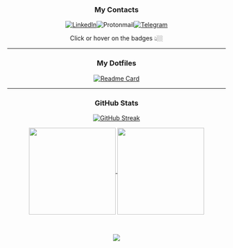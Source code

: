 <div align="center">

### My Contacts

[![LinkedIn](https://img.shields.io/badge/linkedin-%230077B5.svg?style=for-the-badge&logo=linkedin&logoColor=white "jrhin")](https://www.linkedin.com/in/jrhin/)![Protonmail](https://img.shields.io/badge/ProtonMail-8B89CC?style=for-the-badge&logo=protonmail&logoColor=white "github@jrhin.com")[![Telegram](https://img.shields.io/badge/Telegram-2CA5E0?style=for-the-badge&logo=telegram&logoColor=white "JRhin")](https://t.me/JRhin)

Click or hover on the badges 👆🏼 <br/>

<hr style="border:1px black">

### My Dotfiles

[![Readme Card](https://github-readme-stats-two-roan-14.vercel.app/api/pin/?username=jrhin&repo=.dotfiles&theme=transparent&show_owner=true)](https://github.com/JRhin/.dotfiles)

<hr style="border:1px black">

### GitHub Stats

[![GitHub Streak](https://github-readme-streak-stats-beta-nine.vercel.app/?user=JRhin&theme=transparent)](https://github.com/JRhin)

<a href="https://github.com/JRhin">
  <img height=200 align="center" src="https://github-readme-stats-two-roan-14.vercel.app/api?username=jrhin&show_icons=true&rank_icon=github&theme=transparent" />
</a>
<a href="https://github.com/JRhin">
  <img height=200 align="center" src="https://github-readme-stats-two-roan-14.vercel.app/api/top-langs?username=jrhin&layout=compact&langs_count=8&card_width=320&theme=transparent&exclude_repo=algorithmic-methods-of-data-mining-homeworks,statistical-learning-hmws,social-network-hmw1,data-mining-homeworks,github-readme-stats,github-readme-streak-stats" />
</a>

&nbsp;

<p align="center">
        <img src="https://raw.githubusercontent.com/catppuccin/catppuccin/main/assets/footers/gray0_ctp_on_line.svg?sanitize=true" />
</p>
